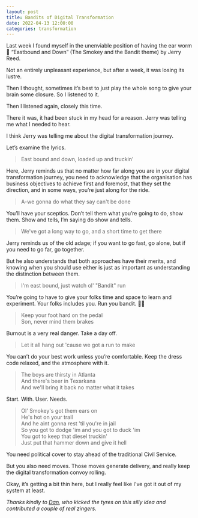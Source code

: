 ```yaml
---
layout: post
title: Bandits of Digital Transformation
date: 2022-04-13 12:00:00
categories: transformation
---
```


Last week I found myself in the unenviable position of having the ear worm 🐛 “Eastbound and Down” (The Smokey and the Bandit theme) by Jerry Reed.

Not an entirely unpleasant experience, but after a week, it was losing its lustre.

Then I thought, sometimes it’s best to just play the whole song to give your brain some closure. So I listened to it.

Then I listened again, closely this time.

There it was, it had been stuck in my head for a reason. Jerry was telling me what I needed to hear.

I think Jerry was telling me about the digital transformation journey.

Let’s examine the lyrics.

> East bound and down, loaded up and truckin'

Here, Jerry reminds us that no matter how far along you are in your digital transformation journey, you need to acknowledge that the organisation has business objectives to achieve first and foremost, that they set the direction, and in some ways, you’re just along for the ride.

> A-we gonna do what they say can't be done

You’ll have your sceptics. Don’t tell them what you’re going to do, show them. Show and tells, I’m saying do show and tells.

> We've got a long way to go, and a short time to get there

Jerry reminds us of the old adage; if you want to go fast, go alone, but if you need to go far, go together.

But he also understands that both approaches have their merits, and knowing when you should use either is just as important as understanding the distinction between them.

> I'm east bound, just watch ol' "Bandit" run  

You’re going to have to give your folks time and space to learn and experiment. Your folks includes you. Run you bandit. 🏃🏻  

> Keep your foot hard on the pedal  
> Son, never mind them brakes  

Burnout is a very real danger. Take a day off.

> Let it all hang out 'cause we got a run to make

You can’t do your best work unless you’re comfortable. Keep the dress code relaxed, and the atmosphere with it.

> The boys are thirsty in Atlanta  
> And there's beer in Texarkana  
> And we'll bring it back no matter what it takes  

Start. With. User. Needs.  

> Ol' Smokey's got them ears on  
> He's hot on your trail  
> And he aint gonna rest 'til you're in jail  
> So you got to dodge 'im and you got to duck 'im  
> You got to keep that diesel truckin'  
> Just put that hammer down and give it hell  

You need political cover to stay ahead of the traditional Civil Service.  

But you also need moves. Those moves generate delivery, and really keep the digital transformation convoy rolling.

Okay, it’s getting a bit thin here, but I really feel like I've got it out of my system at least.

_Thanks kindly to [Dan](https://twitter.com/dasbarrett), who kicked the tyres on this silly idea and contributed a couple of real zingers._  
